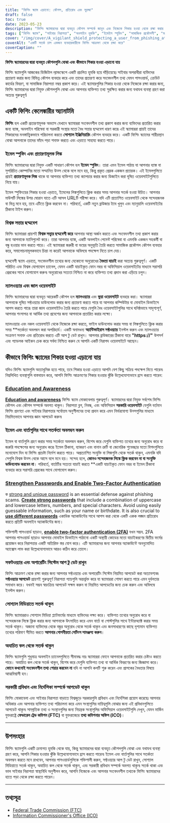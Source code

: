 ```yaml
---
title: "ফিশিং স্ক্যাম এড়ানো: কৌশল, প্রতিরোধ এবং সুরক্ষা"
draft: false
toc: true
date: 2023-05-23
description: "ফিশিং স্ক্যামারদের দ্বারা ব্যবহৃত কৌশল সম্পর্কে জানুন এবং নিজেকে শিকার হওয়া থেকে রক্ষা করার জন্য কার্যকর কৌশলগুলি আবিষ্কার করুন৷"
tags: ["ফিশিং স্ক্যাম", "সাইবার নিরাপত্তা", "অনলাইন হুমকি", "ইমেইল স্পুফিং", "সামাজিক প্রকৌশলী", "ম্যালওয়্যার সুরক্ষা", "অনলাইন নিরাপত্তা", "তথ্য নিরাপত্তা", "পরিচয় প্রতারণা", "পাসওয়ার্ড নিরাপত্তা", "দুই ফ্যাক্টর প্রমাণীকরণ", "সফটওয়্যার আপডেট", "সরকারি নীতিমালা", "অনলাইন গোপনীয়তা", "সাইবার সচেতনতা", "ডিজিটাল জালিয়াতি", "ফিশিং সচেতনতা", "সামাজিক মিডিয়া নিরাপত্তা", "অনলাইন স্ক্যাম", "সাইবার অপরাধ প্রতিরোধ"]
cover: "/img/cover/A_vigilant_shield_protecting_a_user_from_phishing_attacks.png"
coverAlt: "একটি সতর্ক ঢাল একজন ব্যবহারকারীকে ফিশিং আক্রমণ থেকে রক্ষা করে"
coverCaption: ""
---
```


**ফিশিং স্ক্যামারদের দ্বারা ব্যবহৃত কৌশলগুলি বোঝা এবং কীভাবে শিকার হওয়া এড়ানো যায়**

ফিশিং স্ক্যামগুলি আজকের ডিজিটাল ল্যান্ডস্কেপে একটি প্রচলিত হুমকি হয়ে দাঁড়িয়েছে৷ সাইবার অপরাধীরা ব্যক্তিদের প্রতারণা করার জন্য বিভিন্ন কৌশল ব্যবহার করে এবং তাদের প্রতারণা করে সংবেদনশীল তথ্য যেমন পাসওয়ার্ড, ক্রেডিট কার্ডের বিবরণ, বা সামাজিক নিরাপত্তা নম্বর প্রকাশ করে। এই স্ক্যামারগুলির শিকার হওয়া থেকে নিজেকে রক্ষা করার জন্য, ফিশিং স্ক্যামারদের দ্বারা নিযুক্ত কৌশলগুলি বোঝা এবং আপনার ব্যক্তিগত তথ্য সুরক্ষিত করার জন্য যথাযথ ব্যবস্থা গ্রহণ করা অত্যন্ত গুরুত্বপূর্ণ৷

## একটি ফিশিং কেলেঙ্কারীর অ্যানাটমি

**ফিশিং** হল একটি প্রতারণামূলক অভ্যাস যেখানে স্ক্যামাররা সংবেদনশীল তথ্য প্রকাশ করার জন্য ব্যক্তিদের প্রতারিত করার জন্য ব্যাঙ্ক, অনলাইন পরিষেবা বা সরকারী সংস্থার মতো বৈধ সত্তার ছদ্মবেশ ধারণ করে৷ এই স্ক্যামাররা প্রায়ই তাদের শিকারদের মনস্তাত্ত্বিকভাবে পরিচালনা করতে **সোশ্যাল ইঞ্জিনিয়ারিং** কৌশল ব্যবহার করে। একটি ফিশিং স্ক্যামের শারীরস্থান বোঝা আপনাকে তাদের ফাঁদে পড়া শনাক্ত করতে এবং এড়াতে সাহায্য করতে পারে।

### ইমেল স্পুফিং এবং প্রতারণামূলক লিঙ্ক

ফিশিং স্ক্যামারদের দ্বারা নিযুক্ত একটি সাধারণ কৌশল হল **ইমেল স্পুফিং**। তারা এমন ইমেল পাঠায় যা আপনার ব্যাঙ্ক বা সুপরিচিত কোম্পানির মতো সম্মানিত উত্স থেকে বলে মনে হয়, কিন্তু প্রকৃত প্রেরক একজন প্রতারক। এই ইমেলগুলিতে প্রায়ই **প্রতারণামূলক লিঙ্ক** থাকে যা আপনার ব্যক্তিগত তথ্য ক্যাপচার করার জন্য ডিজাইন করা দূষিত ওয়েবসাইটগুলিতে নিয়ে যায়।

ইমেল স্পুফিংয়ের শিকার হওয়া এড়াতে, ইমেলের লিঙ্কগুলিতে ক্লিক করার সময় আপনার সতর্ক হওয়া উচিত। আপনার মাউসটি লিঙ্কের উপর ঘোরান যাতে এটি আসল URLটি পরীক্ষা করে। যদি এটি প্রত্যাশিত ওয়েবসাইট থেকে সন্দেহজনক বা ভিন্ন মনে হয়, তবে এটিতে ক্লিক করবেন না। পরিবর্তে, একটি নতুন ব্রাউজার ট্যাব খুলুন এবং ম্যানুয়ালি ওয়েবসাইটের ঠিকানা টাইপ করুন।

### বিশ্বস্ত সত্তার ছদ্মবেশ

ফিশিং স্ক্যামাররা প্রায়শই **বিশ্বস্ত সত্ত্বার ছদ্মবেশী করে** আপনার আস্থা অর্জন করতে এবং সংবেদনশীল তথ্য প্রকাশ করার জন্য আপনাকে ম্যানিপুলেট করে। তারা আপনার ব্যাঙ্ক, একটি অনলাইন পেমেন্ট পরিষেবা বা এমনকি একজন সহকর্মী বা বন্ধু হওয়ার ভান করতে পারে। এই স্ক্যামাররা জরুরী বা ভয়ের অনুভূতি তৈরি করতে সামাজিক প্রকৌশল কৌশল ব্যবহার করে, সমালোচনামূলকভাবে চিন্তা না করেই আপনাকে অবিলম্বে পদক্ষেপ নিতে চাপ দেয়।

ছদ্মবেশী স্ক্যাম এড়াতে, সংবেদনশীল তথ্যের জন্য যেকোনো অনুরোধের **বৈধতা যাচাই** করা অত্যন্ত গুরুত্বপূর্ণ। একটি পরিচিত এবং বিশ্বস্ত যোগাযোগ চ্যানেল, যেমন একটি যাচাইকৃত ফোন নম্বর বা অফিসিয়াল ওয়েবসাইটের মাধ্যমে সরাসরি প্রেরকের সাথে যোগাযোগ করুন৷ অনুরোধের সত্যতা নিশ্চিত না করে ব্যক্তিগত তথ্য প্রদান করা এড়িয়ে চলুন।

### ম্যালওয়্যার এবং জাল ওয়েবসাইট

ফিশিং স্ক্যামারদের দ্বারা ব্যবহৃত আরেকটি কৌশল হল **ম্যালওয়্যার** এবং **ভুয়া ওয়েবসাইট** ব্যবহার করা। স্ক্যামাররা আপনাকে দূষিত সফ্টওয়্যার ডাউনলোড করার জন্য প্রতারণা করতে পারে যা আপনার কম্পিউটার বা মোবাইল ডিভাইসে আপস করতে পারে৷ তারা জাল ওয়েবসাইটও তৈরি করতে পারে যেগুলি বৈধ ওয়েবসাইটগুলির সাথে ঘনিষ্ঠভাবে সাদৃশ্যপূর্ণ, আপনার শংসাপত্র বা আর্থিক তথ্য প্রবেশের জন্য আপনাকে প্রতারিত করার লক্ষ্যে।

ম্যালওয়্যার এবং নকল ওয়েবসাইট থেকে নিজেকে রক্ষা করতে, ফাইল ডাউনলোড করার সময় বা লিঙ্কগুলিতে ক্লিক করার সময় **সতর্কতা অবলম্বন করা অপরিহার্য। একটি স্বনামধন্য **অ্যান্টিভাইরাস সফ্টওয়্যার** ইনস্টল করুন এবং ম্যালওয়্যার সংক্রমণ সনাক্ত এবং প্রতিরোধ করতে এটি আপ টু ডেট রাখুন। আপনার ব্রাউজারের ঠিকানা বারে **"https://"** উপসর্গ এবং প্যাডলক আইকন চেক করে সর্বদা নিশ্চিত করুন যে আপনি একটি নিরাপদ ওয়েবসাইটে আছেন।

## কীভাবে ফিশিং স্ক্যামের শিকার হওয়া এড়ানো যায়

যদিও ফিশিং স্ক্যামগুলি অত্যাধুনিক হতে পারে, তবে শিকার হওয়া এড়াতে আপনি বেশ কিছু সক্রিয় পদক্ষেপ নিতে পারেন৷ নিম্নলিখিত ব্যবস্থাগুলি বাস্তবায়ন করে, আপনি ফিশিং আক্রমণের শিকার হওয়ার ঝুঁকি উল্লেখযোগ্যভাবে হ্রাস করতে পারেন:

### [Education and Awareness](https://simeononsecurity.ch/articles/how-to-build-and-manage-an-effective-cybersecurity-awareness-training-program/)

[**Education and awareness**](https://simeononsecurity.ch/articles/how-to-build-and-manage-an-effective-cybersecurity-awareness-training-program/) ফিশিং স্ক্যাম মোকাবেলায় গুরুত্বপূর্ণ। স্ক্যামারদের দ্বারা নিযুক্ত সর্বশেষ ফিশিং কৌশল এবং কৌশল সম্পর্কে অবগত থাকুন। নিরাপত্তা ব্লগ, নিবন্ধ, এবং অফিসিয়াল **সরকারি ওয়েবসাইট** যেগুলি বর্তমান ফিশিং প্রবণতা এবং সাইবার নিরাপত্তার সর্বোত্তম অনুশীলনের তথ্য প্রদান করে এমন নির্ভরযোগ্য উত্সগুলির মাধ্যমে নিয়মিতভাবে আপনার জ্ঞান আপডেট করুন৷

### ইমেল এবং বার্তাগুলির সাথে সতর্কতা অবলম্বন করুন

ইমেল বা বার্তাগুলি গ্রহণ করার সময় সতর্কতা অবলম্বন করুন, বিশেষ করে যেগুলি ব্যক্তিগত তথ্যের জন্য অনুরোধ করে বা জরুরি পদক্ষেপের জন্য অনুরোধ করে৷ ইমেল ঠিকানা, ব্যাকরণ এবং বানান ত্রুটি বা জেনেরিক শুভেচ্ছার মতো বিশদগুলিতে মনোযোগ দিন যা ফিশিং প্রচেষ্টা নির্দেশ করতে পারে। অপ্রত্যাশিত সংযুক্তি বা লিঙ্কগুলি থেকে সতর্ক থাকুন, এমনকি যদি সেগুলি বিশ্বস্ত উত্স থেকে আসে বলে মনে হয়। সন্দেহ হলে, **কোনও সন্দেহজনক লিঙ্কে ক্লিক করবেন না বা সংযুক্তি ডাউনলোড করবেন না**। পরিবর্তে, বার্তাটির সত্যতা যাচাই করতে **একটি যাচাইকৃত ফোন নম্বর বা ইমেল ঠিকানা ব্যবহার করে সরাসরি প্রেরকের সাথে যোগাযোগ করুন।

### [Strengthen Passwords and Enable Two-Factor Authentication](https://simeononsecurity.ch/articles/what-are-the-diferent-kinds-of-factors-in-mfa/)

ক [strong and unique password](https://simeononsecurity.ch/articles/the-importance-of-password-security-and-best-practices/) is an essential defense against phishing scams. [**Create strong passwords**](https://simeononsecurity.ch/articles/the-importance-of-password-security-and-best-practices/) that include a combination of uppercase and lowercase letters, numbers, and special characters. Avoid using easily guessable information, such as your name or birthdate. It is also crucial to [**use different passwords**](https://simeononsecurity.ch/articles/bitwarden-and-keepassxc-vs-the-rest/) একাধিক অ্যাকাউন্টের সাথে আপস করা থেকে একটি একক লঙ্ঘন প্রতিরোধ করতে প্রতিটি অনলাইন অ্যাকাউন্টের জন্য।

শক্তিশালী পাসওয়ার্ড ছাড়াও, [**enable two-factor authentication (2FA)**](https://simeononsecurity.ch/articles/what-are-the-diferent-kinds-of-factors-in-mfa/) যখন সম্ভব. 2FA আপনার পাসওয়ার্ড ছাড়াও আপনার মোবাইল ডিভাইসে পাঠানো একটি অস্থায়ী কোডের মতো যাচাইকরণের দ্বিতীয় ফর্মের প্রয়োজন করে নিরাপত্তার একটি অতিরিক্ত স্তর যোগ করে। এটি স্ক্যামারদের জন্য আপনার অ্যাকাউন্টে অননুমোদিত অ্যাক্সেস লাভ করা উল্লেখযোগ্যভাবে আরও কঠিন করে তোলে।

### সফটওয়্যার এবং অপারেটিং সিস্টেম আপ টু ডেট রাখুন

ফিশিং আক্রমণ থেকে রক্ষা করার জন্য আপনার সফ্টওয়্যার এবং অপারেটিং সিস্টেম নিয়মিত আপডেট করা অত্যাবশ্যক৷ **সফ্টওয়্যার আপডেট** প্রায়শই গুরুত্বপূর্ণ নিরাপত্তা প্যাচগুলি অন্তর্ভুক্ত করে যা স্ক্যামাররা শোষণ করতে পারে এমন দুর্বলতার সমাধান করে। যখনই সম্ভব স্বয়ংক্রিয় আপডেট সক্ষম করুন বা নিয়মিত আপডেটের জন্য চেক করুন এবং অবিলম্বে ইনস্টল করুন।

### সোশ্যাল মিডিয়াতে সতর্ক থাকুন

ফিশিং স্ক্যামাররাও সোশ্যাল মিডিয়া প্ল্যাটফর্মের মাধ্যমে ব্যক্তিদের লক্ষ্য করে। ব্যক্তিগত তথ্যের অনুরোধ করে বা সন্দেহজনক লিঙ্কে ক্লিক করার জন্য আপনাকে উৎসাহিত করে এমন বার্তা বা পোস্টগুলির সাথে ইন্টারঅ্যাক্ট করার সময় সতর্ক থাকুন। অজানা ব্যক্তিদের থেকে বন্ধুর অনুরোধ থেকে সতর্ক থাকুন এবং জনসাধারণের কাছে দৃশ্যমান ব্যক্তিগত তথ্যের পরিমাণ সীমিত করতে **আপনার গোপনীয়তা সেটিংস সামঞ্জস্য করুন**।

### অযাচিত কল থেকে সতর্ক থাকুন

ফিশিং স্ক্যামগুলি শুধুমাত্র অনলাইন চ্যানেলগুলিতে সীমাবদ্ধ নয়৷ স্ক্যামাররা ফোনে আপনাকে প্রতারিত করার চেষ্টাও করতে পারে। অযাচিত কল থেকে সতর্ক থাকুন, বিশেষ করে যেগুলি ব্যক্তিগত তথ্য বা আর্থিক বিবরণের জন্য জিজ্ঞাসা করে। **ফোনে কখনোই সংবেদনশীল তথ্য শেয়ার করবেন না** যদি না আপনি কলটি শুরু করেন এবং প্রাপকের বৈধতার বিষয়ে আত্মবিশ্বাসী হন।

### সরকারী প্রবিধান এবং নির্দেশিকা সম্পর্কে আপডেট থাকুন

ফিশিং মোকাবেলা এবং সাইবার নিরাপত্তা বাড়াতে বিশ্বজুড়ে সরকারগুলি প্রবিধান এবং নির্দেশিকা প্রয়োগ করেছে৷ আপনার অধিকার এবং আপনার ব্যক্তিগত তথ্য পরিচালনা করে এমন সংস্থাগুলির দায়িত্বগুলি বোঝার জন্য এই প্রবিধানগুলিতে আপডেট থাকুন৷ সাম্প্রতিক তথ্য ও সংস্থানগুলির জন্য নিয়ন্ত্রক সংস্থাগুলির অফিসিয়াল ওয়েবসাইটগুলি দেখুন, যেমন মার্কিন যুক্তরাষ্ট্রে **ফেডারেল ট্রেড কমিশন (FTC)** বা যুক্তরাজ্যের **তথ্য কমিশনার অফিস (ICO)**।

______

## উপসংহার

ফিশিং স্ক্যামগুলি একটি ক্রমাগত হুমকি থেকে যায়, কিন্তু স্ক্যামারদের দ্বারা ব্যবহৃত কৌশলগুলি বোঝা এবং যথাযথ ব্যবস্থা গ্রহণ করে, আপনি শিকার হওয়ার ঝুঁকি উল্লেখযোগ্যভাবে হ্রাস করতে পারেন৷ ইমেল এবং বার্তাগুলির সাথে সতর্কতা অবলম্বন করতে মনে রাখবেন, আপনার পাসওয়ার্ডগুলিকে শক্তিশালী করুন, সফ্টওয়্যার আপ টু ডেট রাখুন, সোশ্যাল মিডিয়াতে সতর্ক থাকুন, অযাচিত কল থেকে সতর্ক থাকুন, এবং সরকারী প্রবিধান সম্পর্কে অবগত থাকুন৷ সতর্ক থাকা এবং ভাল সাইবার নিরাপত্তা স্বাস্থ্যবিধি অনুশীলন করে, আপনি নিজেকে এবং আপনার সংবেদনশীল তথ্যকে ফিশিং স্ক্যামারদের হাতে পড়া থেকে রক্ষা করতে পারেন।

______

## তথ্যসূত্র

- [Federal Trade Commission (FTC)](https://www.ftc.gov/)
- [Information Commissioner's Office (ICO)](https://ico.org.uk/)
